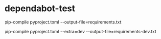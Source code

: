 # dependabot-test

pip-compile pyproject.toml --output-file=requirements.txt

pip-compile pyproject.toml --extra=dev --output-file=requirements-dev.txt
